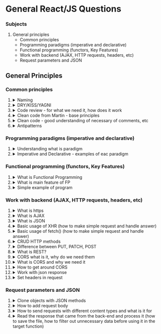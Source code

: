 # General React/JS Questions

### Subjects

1. General principles
   - Common principles
   - Programming paradigms (imperative and declarative)
   - Functional programming (functors, Key Features)
   - Work with backend (AJAX, HTTP requests, headers, etc)
   - Request parameters and JSON

## General Principles

### Common principles

1.  <details><summary>Naming</summary>

    Necessity of semantic naming is a topic of code understanding and maintainability. That's why any of names should be descriptive to entity what it was assigned to.

    Commonly to name some entities wi'll use camelCase, exclude of constructors naming. In this case name should be written by PascalCase

    Global constants can be written in the UPPERCASE, snake_case or it combinations.

    If it boolean checker it should be beginning from "is".

    Functions should be named by it purpose

    ***

    </details>

1.  <details><summary>DRY/KISS/YAGNI</summary>

    They're fundamental concepts in software development that aimed at reducing code writing problems and improving reusability, maintainability and readability of code writing.

    DRY (Don't Repeat Yourself) - main aspects of DRY are Avoid Duplication, Single Source of Truth, Modularity and Reusability, Maintenance and Readability.

    KISS (Keep It Simple Stupid) - Minimalism, Simplicity and Clarity of code writing principle.

    YAGNI (You Ain't Gonna Need It) - Keeping focus on essential tasks, avoiding adding unnecessary features, reduces complexity.

    ***

    </details>

1.  <details><summary>Code review - for what we need it, how does it work</summary>

    Code review is a crucial process in software development aimed at ensuring code quality, identifying bugs, improving maintainability, and promoting knowledge sharing within the development team.

    In simple case there are two persons. One of them is the code writer and the second one is a reviewer. Commonly the reviewer is a developer with more experience that can find problems of code or approve it if it looks acceptable.

    ***

    </details>

1.  <details><summary>Clean code from Martin - base principles</summary>

    Descriptive names

    KISS or Single Responsibility Principle in functions and methods

    Comments should be written to explain requirement of this way of code writing or provide a context that cannot be understood by the code reading. The code should be written the way that reduce of comments amount.

    Single code style on a project

    Error handling should be explicit and informative. Exceptions should be used rarely.

    ***

    </details>

1.  <details><summary>Clean code - good understanding of necessary of comments, etc</summary>

    Comments should be used as a last possible description. Only if the code can't explain what it's doing. Or if the code-like explanation is complex.

    A code clarity solution is more preferred than leaving comments. If the code is hard to understand then it is a sign that the code can be improved.

    ***

    </details>

1.  <details><summary>Antipatterns</summary>

    Antipatterns are opposite concepts of patterns. While patterns aiming to improve our development-experience, Antipatterns are bad practices, common mistakes and problems that can looks like good decisions but mainly will make worth impact on code quality, performance of application, etc.

    ***

    </details>

### Programming paradigms (imperative and declarative)

1.  <details><summary>Understanding what is paradigm</summary>

    Paradigm is a bundle of programming rules (techniques) that aims to solve problems by more effective way.

    Imperative programming means that the programmer should explain to computer how to solve problem step by step. It's usually uses mutable state manipulations and controlling flow of execution by loops, conditions and function calls. It's explains how exactly some problem should be solved.

    Meanwhile, the declarative programming focuses on expression what should be done. This approach is using of abstraction layers such as methods of global objects, language features or frameworks.

    ***

    </details>

1.  <details><summary>Imperative and Declarative - examples of eac paradigm</summary>

    Imperative is:
    <pre>
    function getOdds(numbers) {
        const odds = [];
    
        for (let i = 0; i < numbers.length; i++) {
            if (numbers[i] % 2 !== 0) odds.push(numbers[i]);
        }
    
        return odds;
    }
    
    const odds = getOdds([1, 2, 3]);
    </pre>

    Declarative is:
    <pre>
    const odds = numbers.filter(el => el % 2 !== 0)
    </pre>

    ***

    </details>

### Functional programming (functors, Key Features)

1.  <details><summary>What is Functional Programming</summary>

    FP is a programming paradigm that based on functions and functions composition. Basically, it means immutability and declarative style of programming.

    ***

    </details>

1.  <details><summary>What is  main feature of FP</summary>

    First-class functions

    Pure functions

    High-Ordered functions

    Function composition

    ***

    </details>

1.  <details><summary>Simple example of program</summary>

    <pre>
    function buildAgeMessage(age) {
        return 'I am ' + age + ' years old.'
    }
    
    function greet(greetingWord) {
        return function(name) {
            return greetingWord + ' everyone, my name is ' + name + '. ' + buildAgeMessage();
        }
    }
    </pre>

    ***

    </details>

### Work with backend (AJAX, HTTP requests, headers, etc)

1.  <details><summary>What is https</summary>

    ***

    </details>

1.  <details><summary>What is AJAX</summary>

    ***

    </details>

1.  <details><summary>What is JSON</summary>

    ***

    </details>

1.  <details><summary>Basic usage of XHR (how to make simple request and handle answer)</summary>

    ***

    </details>

1.  <details><summary>Basic usage of fetch() (how to make simple request and handle answer)</summary>

    ***

    </details>

1.  <details><summary>CRUD HTTP methods</summary>

    ***

    </details>

1.  <details><summary>Difference between PUT, PATCH, POST</summary>

    ***

    </details>

1.  <details><summary>What is REST?</summary>

    ***

    </details>

1.  <details><summary>CORS what is it, why do we need them</summary>

    ***

    </details>

1.  <details><summary>What is CORS and why we need it</summary>

    ***

    </details>

1.  <details><summary>How to get around CORS</summary>

    ***

    </details>

1.  <details><summary>Work with json response</summary>

    ***

    </details>

1.  <details><summary>Set headers in request</summary>

    ***

    </details>

### Request parameters and JSON

1.  <details><summary>Clone objects with JSON methods</summary>

    ***

    </details>

1.  <details><summary>How to add request body</summary>

    ***

    </details>

1.  <details><summary>How to send requests with different content types and what is it for</summary>

    ***

    </details>

1.  <details><summary>Read the response that came from the back-end and process it (how to save the file, how to filter out unnecessary data before using it in the target function)</summary>

    ***

    </details>
